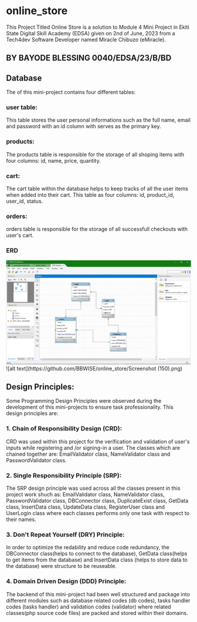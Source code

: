 # online_store
This Project Titled Online Store is a solution to Module 4 Mini Project in Ekiti State Digital Skill Academy (EDSA) given on 2nd of June, 2023 from a Tech4dev Software Developer named Miracle Chibuzo (eMiracle).
## BY BAYODE BLESSING 0040/EDSA/23/B/BD

## Database
The of this mini-project contains four different tables:
### user table:
This table stores the user personal informations such as the full name, email and password with an id column with serves as the primary key.
### products:
The products table is responsible for the storage of all shoping items with four columns: id, name, price, quantity.
### cart:
The cart table within the database helps to keep tracks of all the user items when added into their cart. This table as four columns: id, product_id, user_id, status.
### orders:
orders table is responsible for the storage of all successfull checkouts with user's cart.
### ERD
<img src="Screenshot (150).png" alt="ERD">
![alt text](https://github.com/BBWISE/online_store/Screenshot (150).png)

## Design Principles:
Some Programming Design Principles were observed during the development of this mini-projects to ensure task professionality.
This design principles are:
### 1.   Chain of Responsibility Design (CRD):
CRD was used within this project for the verification and validation of user's inputs while registering and /or signing-in a user.
The classes which are chained together are: EmailValidator class, NameValidator class and PasswordValidator class.
### 2.   Single Responsibility Principle (SRP):
The SRP design principle was used across all the classes present in this project work shuch as: EmailValidator class, NameValidator class, PasswordValidator class, DBConnector class, DuplicateExist class, GetData class, InsertData class, UpdateData class, RegisterUser class and UserLogin class where each classes performs only one task with respect to their names.
### 3.   Don't Repeat Yourself (DRY) Principle:
In order to optimize the redability and reduce code redundancy, the DBConnector class(helps to connect to the database), GetData class(helps to get items from the database) and InsertData class (helps to store data to the database) were structure to be reuseable.
### 4.   Domain Driven Design (DDD) Principle:
The backend of this mini-project had been well structured and package into different modules such as database related codes (db codes), tasks handler codes (tasks handler) and validation codes (validator) where related classes(php source code files) are packed and stored within their domains.
